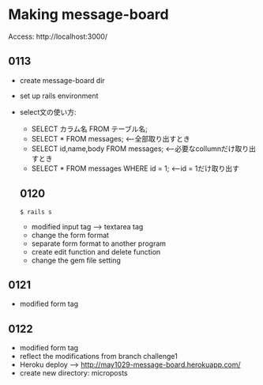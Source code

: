 # Making message-board
Access: http://localhost:3000/

## 0113
* create message-board dir
* set up rails environment
* select文の使い方: 
  * SELECT カラム名 FROM テーブル名;
  * SELECT * FROM messages; <--全部取り出すとき
  * SELECT id,name,body FROM messages; <--必要なcollumnだけ取り出すとき
  * SELECT * FROM messages WHERE id = 1; <--id = 1だけ取り出す
  
  ## 0120
  ```starting server:
  $ rails s
  ```
  * modified input tag --> textarea tag
  * change the form format
  * separate form format to another program
  * create edit function and delete function
  * change the gem file setting

## 0121
* modified form tag

## 0122
* modified form tag
* reflect the modifications from branch challenge1
* Heroku deploy --> http://may1029-message-board.herokuapp.com/
* create new directory: microposts

